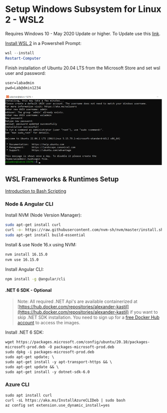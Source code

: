 # Setup Windows Subsystem for Linux 2 - WSL2

Requires Windows 10 - May 2020 Update or higher. To Update use this [link](https://www.microsoft.com/de-de/software-download/windows10).

[Install WSL 2](https://docs.microsoft.com/en-us/windows/wsl/install) in a Powershell Prompt:

```powershell
wsl --install
Restart-Computer
```

Finish installation of Ubuntu 20.04 LTS from the Microsoft Store and set wsl user and password:

```
user=labadmin
pwd=Lab@dmin1234
```

![wsl-finish](_images/wsl-finish.png)

## WSL Frameworks & Runtimes Setup

[Introduction to Bash Scripting](https://www.taniarascia.com/how-to-create-and-use-bash-scripts/)

### Node & Angular CLI

Install NVM (Node Version Manager):

```bash
sudo apt-get install curl
curl -o- https://raw.githubusercontent.com/nvm-sh/nvm/master/install.sh | bash
sudo apt-get install build-essential
```

Install & use Node 16.x using NVM:

```bash
nvm install 16.15.0
nvm use 16.15.0
```

Install Angular CLI:

```bash
npm install -g @angular/cli
``` 

#### .NET 6 SDK - Optional

>Note: All required .NET Api's are available containerized at [https://hub.docker.com/repositories/alexander-kastil](https://hub.docker.com/repositories/alexander-kastil) if you want to skip .NET SDK installation. You need to sign up for a [free Docker Hub account](https://hub.docker.com/) to access the images.

Install .NET 6 SDK:

```
wget https://packages.microsoft.com/config/ubuntu/20.10/packages-microsoft-prod.deb -O packages-microsoft-prod.deb
sudo dpkg -i packages-microsoft-prod.deb
sudo apt-get update; \
sudo apt-get install -y apt-transport-https && \
sudo apt-get update && \
sudo apt-get install -y dotnet-sdk-6.0
```

### Azure CLI

```
sudo apt install curl
curl -sL https://aka.ms/InstallAzureCLIDeb | sudo bash
az config set extension.use_dynamic_install=yes
```